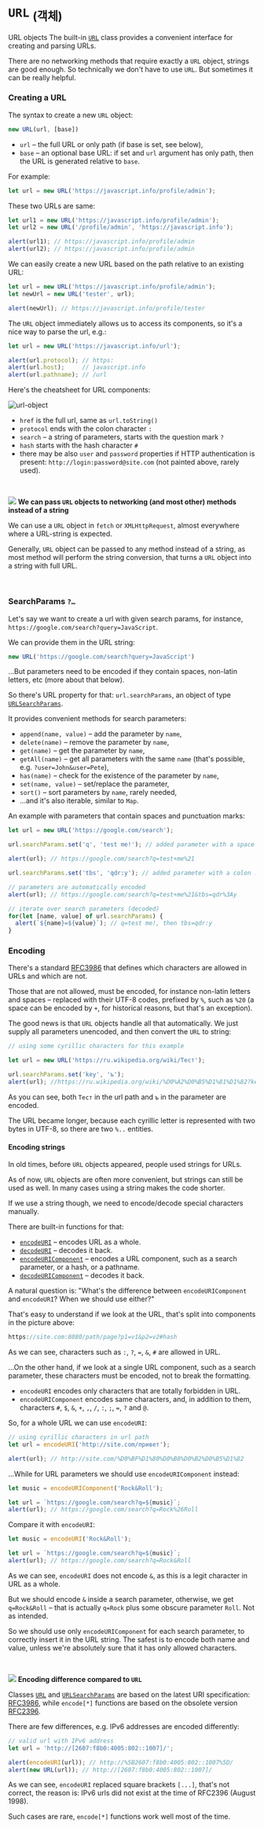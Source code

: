 `URL` <sub>(객체)</sub>
===========

URL objects
The built-in [`URL`](https://url.spec.whatwg.org/#api) class provides a convenient interface for creating and parsing URLs.

There are no networking methods that require exactly a `URL` object, strings are good enough. So technically we don't have to use `URL`. But sometimes it can be really helpful.

### Creating a URL
The syntax to create a new `URL` object:
```javascript
new URL(url, [base])
```

- `url` – the full URL or only path (if base is set, see below),
- `base` – an optional base URL: if set and `url` argument has only path, then the URL is generated relative to `base`.

For example:
```javascript
let url = new URL('https://javascript.info/profile/admin');
```

These two URLs are same:
```javascript
let url1 = new URL('https://javascript.info/profile/admin');
let url2 = new URL('/profile/admin', 'https://javascript.info');

alert(url1); // https://javascript.info/profile/admin
alert(url2); // https://javascript.info/profile/admin
```

We can easily create a new URL based on the path relative to an existing URL:
```javascript
let url = new URL('https://javascript.info/profile/admin');
let newUrl = new URL('tester', url);

alert(newUrl); // https://javascript.info/profile/tester
```

The `URL` object immediately allows us to access its components, so it's a nice way to parse the url, e.g.:
```javascript
let url = new URL('https://javascript.info/url');

alert(url.protocol); // https:
alert(url.host);     // javascript.info
alert(url.pathname); // /url
```

Here's the cheatsheet for URL components:

![url-object](../../images/03/03/07/url-object.svg)

- `href` is the full url, same as `url.toString()`
- `protocol` ends with the colon character `:`
- `search` – a string of parameters, starts with the question mark `?`
- `hash` starts with the hash character `#`
- there may be also `user` and `password` properties if HTTP authentication is present: `http://login:password@site.com` (not painted above, rarely used).

<br />

<img src="../../images/commons/icons/circle-exclamation-solid.svg" /> **We can pass `URL` objects to networking (and most other) methods instead of a string**

We can use a `URL` object in `fetch` or `XMLHttpRequest`, almost everywhere where a URL-string is expected.

Generally, `URL` object can be passed to any method instead of a string, as most method will perform the string conversion, that turns a `URL` object into a string with full URL.

<br />

### SearchParams `?…`
Let's say we want to create a url with given search params, for instance, `https://google.com/search?query=JavaScript`.

We can provide them in the URL string:
```javascript
new URL('https://google.com/search?query=JavaScript')
```

…But parameters need to be encoded if they contain spaces, non-latin letters, etc (more about that below).

So there's URL property for that: `url.searchParams`, an object of type [`URLSearchParams`](https://url.spec.whatwg.org/#urlsearchparams).

It provides convenient methods for search parameters:
- `append(name, value)` – add the parameter by `name`,
- `delete(name)` – remove the parameter by `name`,
- `get(name)` – get the parameter by `name`,
- `getAll(name)` – get all parameters with the same `name` (that's possible, e.g. `?user=John&user=Pete`),
- `has(name)` – check for the existence of the parameter by `name`,
- `set(name, value)` – set/replace the parameter,
- `sort()` – sort parameters by `name`, rarely needed,
- …and it's also iterable, similar to `Map`.

An example with parameters that contain spaces and punctuation marks:
```javascript
let url = new URL('https://google.com/search');

url.searchParams.set('q', 'test me!'); // added parameter with a space and !

alert(url); // https://google.com/search?q=test+me%21

url.searchParams.set('tbs', 'qdr:y'); // added parameter with a colon :

// parameters are automatically encoded
alert(url); // https://google.com/search?q=test+me%21&tbs=qdr%3Ay

// iterate over search parameters (decoded)
for(let [name, value] of url.searchParams) {
  alert(`${name}=${value}`); // q=test me!, then tbs=qdr:y
}
```

### Encoding
There's a standard [RFC3986](https://datatracker.ietf.org/doc/html/rfc3986) that defines which characters are allowed in URLs and which are not.

Those that are not allowed, must be encoded, for instance non-latin letters and spaces – replaced with their UTF-8 codes, prefixed by `%`, such as `%20` (a space can be encoded by `+`, for historical reasons, but that's an exception).

The good news is that `URL` objects handle all that automatically. We just supply all parameters unencoded, and then convert the `URL` to string:
```javascript
// using some cyrillic characters for this example

let url = new URL('https://ru.wikipedia.org/wiki/Тест');

url.searchParams.set('key', 'ъ');
alert(url); //https://ru.wikipedia.org/wiki/%D0%A2%D0%B5%D1%81%D1%82?key=%D1%8A
```

As you can see, both `Тест` in the url path and `ъ` in the parameter are encoded.

The URL became longer, because each cyrillic letter is represented with two bytes in UTF-8, so there are two `%..` entities.

#### Encoding strings
In old times, before `URL` objects appeared, people used strings for URLs.

As of now, `URL` objects are often more convenient, but strings can still be used as well. In many cases using a string makes the code shorter.

If we use a string though, we need to encode/decode special characters manually.

There are built-in functions for that:
- [`encodeURI`](https://developer.mozilla.org/en-US/docs/Web/JavaScript/Reference/Global_Objects/encodeURI) – encodes URL as a whole.
- [`decodeURI`](https://developer.mozilla.org/en-US/docs/Web/JavaScript/Reference/Global_Objects/decodeURI) – decodes it back.
- [`encodeURIComponent`](https://developer.mozilla.org/en-US/docs/Web/JavaScript/Reference/Global_Objects/encodeURIComponent) – encodes a URL component, such as a search parameter, or a hash, or a pathname.
- [`decodeURIComponent`](https://developer.mozilla.org/en-US/docs/Web/JavaScript/Reference/Global_Objects/decodeURIComponent) – decodes it back.

A natural question is: "What's the difference between `encodeURIComponent` and `encodeURI`? When we should use either?"

That's easy to understand if we look at the URL, that's split into components in the picture above:
```javascript
https://site.com:8080/path/page?p1=v1&p2=v2#hash
```

As we can see, characters such as `:`, `?`, `=`, `&`, `#` are allowed in URL.

…On the other hand, if we look at a single URL component, such as a search parameter, these characters must be encoded, not to break the formatting.
- `encodeURI` encodes only characters that are totally forbidden in URL.
- `encodeURIComponent` encodes same characters, and, in addition to them, characters `#`, `$`, `&`, `+`, `,`, `/`, `:`, `;`, `=`, `?` and `@`.

So, for a whole URL we can use `encodeURI`:
```javascript
// using cyrillic characters in url path
let url = encodeURI('http://site.com/привет');

alert(url); // http://site.com/%D0%BF%D1%80%D0%B8%D0%B2%D0%B5%D1%82
```

…While for URL parameters we should use `encodeURIComponent` instead:
```javascript
let music = encodeURIComponent('Rock&Roll');

let url = `https://google.com/search?q=${music}`;
alert(url); // https://google.com/search?q=Rock%26Roll
```

Compare it with `encodeURI`:
```javascript
let music = encodeURI('Rock&Roll');

let url = `https://google.com/search?q=${music}`;
alert(url); // https://google.com/search?q=Rock&Roll
```

As we can see, `encodeURI` does not encode `&`, as this is a legit character in URL as a whole.

But we should encode `&` inside a search parameter, otherwise, we get `q=Rock&Roll` – that is actually `q=Rock` plus some obscure parameter `Roll`. Not as intended.

So we should use only `encodeURIComponent` for each search parameter, to correctly insert it in the URL string. The safest is to encode both name and value, unless we're absolutely sure that it has only allowed characters.

<br />

<img src="../../images/commons/icons/circle-exclamation-solid.svg" /> **Encoding difference compared to `URL`**

Classes [`URL`](https://url.spec.whatwg.org/#url-class) and [`URLSearchParams`](https://url.spec.whatwg.org/#interface-urlsearchparams) are based on the latest URI specification: [RFC3986](https://datatracker.ietf.org/doc/html/rfc3986), while `encode[*]` functions are based on the obsolete version [RFC2396](https://www.ietf.org/rfc/rfc2396.txt).

There are few differences, e.g. IPv6 addresses are encoded differently:
```javascript
// valid url with IPv6 address
let url = 'http://[2607:f8b0:4005:802::1007]/';

alert(encodeURI(url)); // http://%5B2607:f8b0:4005:802::1007%5D/
alert(new URL(url)); // http://[2607:f8b0:4005:802::1007]/
```

As we can see, `encodeURI` replaced square brackets `[...]`, that's not correct, the reason is: IPv6 urls did not exist at the time of RFC2396 (August 1998).

Such cases are rare, `encode[*]` functions work well most of the time.
